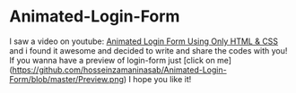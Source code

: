 # Animated-Login-Form

I saw a video on youtube: [Animated Login Form Using Only HTML & CSS](https://youtu.be/HV7DtH3J2PU) 
and i found it awesome and decided to write and share the codes with you!
If you wanna have a preview of login-form just [click on me] (https://github.com/hosseinzamaninasab/Animated-Login-Form/blob/master/Preview.png)
I hope you like it!
